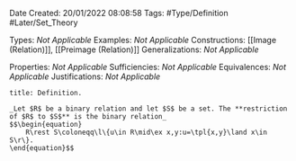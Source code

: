 <div class="topSpace"></div>

Date Created: 20/01/2022 08:08:58
Tags: #Type/Definition #Later/Set_Theory

Types: _Not Applicable_
Examples: _Not Applicable_ 
Constructions: [[Image (Relation)]], [[Preimage (Relation)]]
Generalizations: _Not Applicable_

Properties: _Not Applicable_
Sufficiencies: _Not Applicable_
Equivalences: _Not Applicable_
Justifications: _Not Applicable_

``` ad-Definition
title: Definition.

_Let $R$ be a binary relation and let $S$ be a set. The **restriction of $R$ to $S$** is the binary relation_
$$\begin{equation}
    R\rest S\coloneqq\l\{u\in R\mid\ex x,y:u=\tpl{x,y}\land x\in S\r\}.
\end{equation}$$

```
